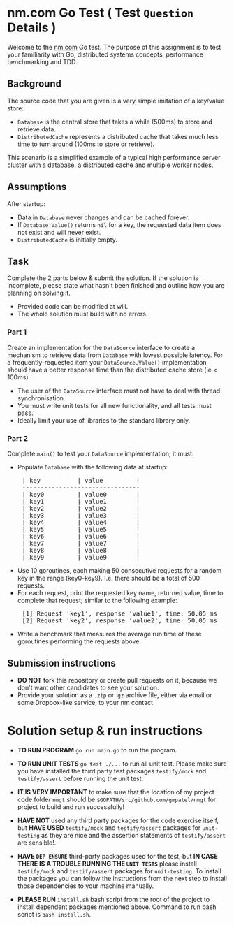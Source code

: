 # nm.com Go Test ( Test `Question` Details )

Welcome to the [nm.com](nm.com) Go test. The purpose of this assignment is to test your familiarity with Go, distributed systems concepts, performance benchmarking and TDD.

## Background

The source code that you are given is a very simple imitation of a key/value store:

* `Database` is the central store that takes a while (500ms) to store and retrieve data.
* `DistributedCache` represents a distributed cache that takes much less time to turn around (100ms to store or retrieve).

This scenario is a simplified example of a typical high performance server cluster with a database, a distributed cache and multiple worker nodes.

## Assumptions 

After startup:

* Data in `Database` never changes and can be cached forever.
* If `Database.Value()` returns `nil` for a key, the requested data item does not exist and will never exist.
* `DistributedCache` is initially empty.

## Task

Complete the 2 parts below & submit the solution. 
If the solution is incomplete, please state what hasn't been finished and outline how you are planning on solving it.

* Provided code can be modified at will.
* The whole solution must build with no errors.

### Part 1

Create an implementation for the `DataSource` interface to create a mechanism to retrieve data from `Database` with lowest possible latency.
For a frequently-requested item your `DataSource.Value()` implementation should have a better response time than the distributed cache store (ie < 100ms).

* The user of the `DataSource` interface must not have to deal with thread synchronisation.
* You must write unit tests for all new functionality, and all tests must pass.
* Ideally limit your use of libraries to the standard library only.

### Part 2

Complete `main()` to test your `DataSource` implementation; it must:

* Populate `Database` with the following data at startup:
<pre>
    | key          | value         |
    --------------------------------
    | key0         | value0        |
    | key1         | value1        |
    | key2         | value2        |
    | key3         | value3        |
    | key4         | value4        |
    | key5         | value5        |
    | key6         | value6        |
    | key7         | value7        |
    | key8         | value8        |
    | key9         | value9        |
</pre>
* Use 10 goroutines, each making 50 consecutive requests for a random key in the range (key0-key9). I.e. there should be a total of 500 requests.
* For each request, print the requested key name, returned value, time to complete that request; similar to the following example:
<pre>
    [1] Request 'key1', response 'value1', time: 50.05 ms
    [2] Request 'key2', response 'value2', time: 50.05 ms
</pre>
* Write a benchmark that measures the average run time of these goroutines performing the requests above.

## Submission instructions

* **DO NOT** fork this repository or create pull requests on it, because we don't want other candidates to see your solution.
* Provide your solution as a `.zip` or .`gz` archive file, either via email or some Dropbox-like service, to your nm contact.

# Solution setup & run instructions

* **TO RUN PROGRAM** `go run main.go` to run the program. 

* **TO RUN UNIT TESTS** `go test ./...` to run all unit test. Please make sure you have installed the third party test packages `testify/mock` and `testify/assert` before running the unit test.

* **IT IS VERY IMPORTANT** to make sure that the location of my project code folder `nmgt` should be `$GOPATH/src/github.com/gmpatel/nmgt` for project to build and run successfully!

* **HAVE NOT** used any third party packages for the code exercise itself, but **HAVE USED** `testify/mock` and `testify/assert` packages for `unit-testing` as they are nice and the assertion statements of `testify/assert` are sensible!.

* **HAVE `DEP ENSURE`** third-party packages used for the test, but **IN CASE THERE IS A TROUBLE RUNNING THE `UNIT TESTS`** please install `testify/mock` and `testify/assert` packages for `unit-testing`. To install the packages you can follow the instructions from the next step to install those dependencies to your machine manually.

* **PLEASE RUN** `install.sh` bash script from the root of the project to install dependent packages mentioned above. Command to run bash script is `bash install.sh`. 
